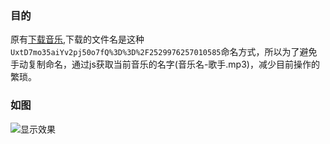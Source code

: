 ### 目的
原有[下载音乐](https://music.liuli.lol/music/29572501),下载的文件名是这种`UxtD7mo35aiYv2pj50o7fQ%3D%3D%2F2529976257010585`命名方式，所以为了避免手动复制命名，通过js获取当前音乐的名字(音乐名-歌手.mp3)，减少目前操作的繁琐。

### 如图
![显示效果](https://rawgit.com/abinnz/copy-song-name/image/snipaste20170124_224022.png)
